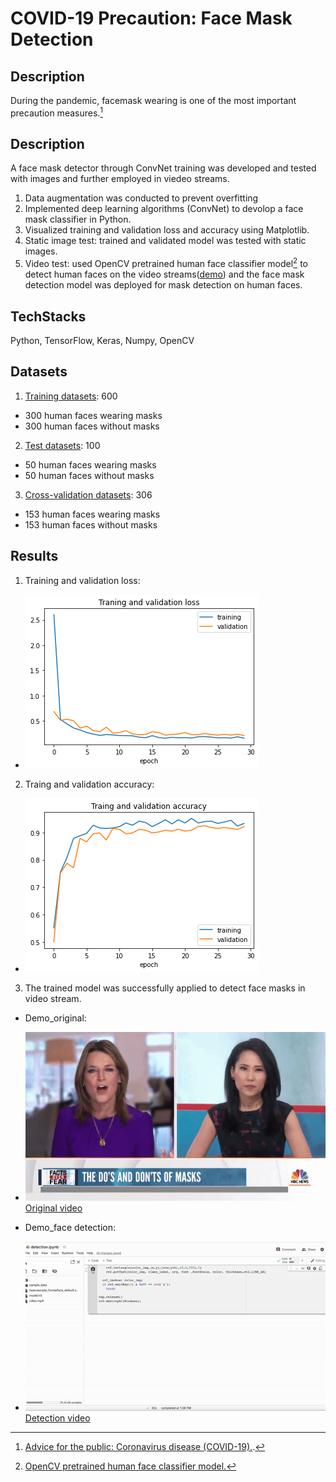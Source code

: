 # COVID-19 Precaution: Face Mask Detection
## Description
During the pandemic, facemask wearing is one of the most important precaution measures.[^1]
## Description
A face mask detector through ConvNet training was developed and tested with images and further employed in viedeo streams.
1. Data augmentation was conducted to prevent overfitting
1. Implemented deep learning algorithms (ConvNet) to devolop a face mask classifier in Python.
3. Visualized training and validation loss and accuracy using Matplotlib.
4. Static image test: trained and validated model was tested with static images.
5. Video test: used OpenCV pretrained human face classifier model[^2] to detect human faces on the video streams([demo](https://github.com/phoebe20200523/COVID-19-Precaution-with-face-mask-detection/tree/main/Video)) and the face mask detection model was deployed for mask detection on human faces.
## TechStacks
Python, TensorFlow, Keras, Numpy, OpenCV
## Datasets
1. [Training datasets](https://github.com/phoebe20200523/COVID-19-Precaution-with-face-mask-detection/tree/main/Train): 600
+ 300 human faces wearing masks 
+ 300 human faces without masks
2. [Test datasets](https://github.com/phoebe20200523/COVID-19-Precaution-with-face-mask-detection/tree/main/Test): 100 
+ 50 human faces wearing masks 
+ 50 human faces without masks
3. [Cross-validation datasets](https://github.com/phoebe20200523/COVID-19-Precaution-with-face-mask-detection/tree/main/Cross%20validation): 306
+ 153 human faces wearing masks 
+ 153 human faces without masks
## Results
1. Training and validation loss: 
+ ![alt text](https://github.com/phoebe20200523/COVID-19-Precaution-with-face-mask-detection/blob/main/Results/Loss.png)
2. Traing and validation accuracy:
+ ![alt text](https://github.com/phoebe20200523/COVID-19-Precaution-with-face-mask-detection/blob/main/Results/Accuracy.png)
3. The trained model was successfully applied to detect face masks in video stream.
+ Demo_original: 
- ![alt text](https://github.com/phoebe20200523/COVID-19-Precaution-with-face-mask-detection/blob/main/Video/original.gif)[Original video](https://github.com/phoebe20200523/COVID-19-Precaution-with-face-mask-detection/tree/main/Video) 

+ Demo_face detection: 
- ![alt text](https://github.com/phoebe20200523/COVID-19-Precaution-with-face-mask-detection/blob/main/Video/demo_detection.gif)[Detection video](https://github.com/phoebe20200523/COVID-19-Precaution-with-face-mask-detection/tree/main/Video)
[^1]: [Advice for the public: Coronavirus disease (COVID-19).](https://www.who.int/emergencies/diseases/novel-coronavirus-2019/advice-for-public).
[^2]: [OpenCV pretrained human face classifier model.](https://docs.opencv.org/3.4/db/d28/tutorial_cascade_classifier.html)


